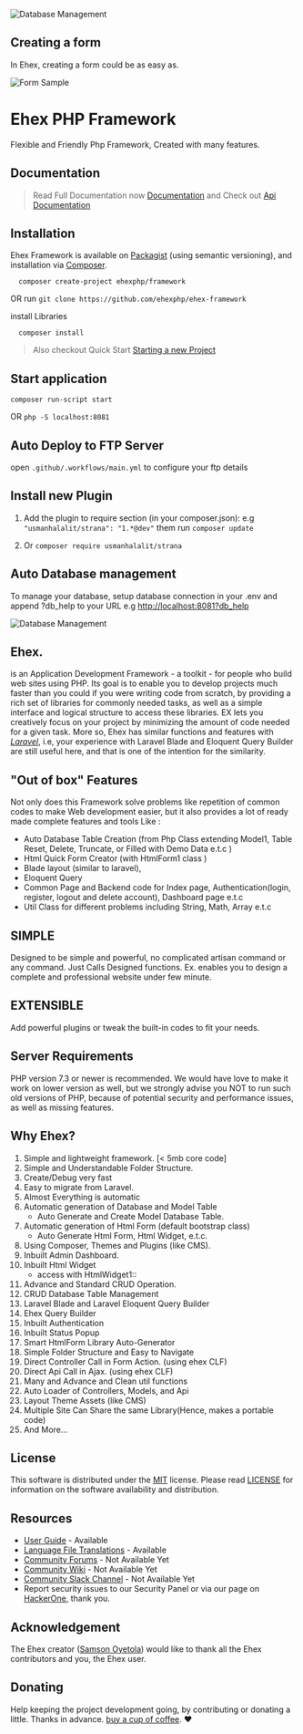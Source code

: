 
![Database Management](assets/images/appv2.png)

## Creating a form
In Ehex, creating a form could be as easy as.

![Form Sample](assets/images/_media/form_sample1.png)

# Ehex PHP Framework
Flexible and Friendly Php Framework, Created with many features.

## Documentation
> Read Full Documentation now  [Documentation](https://ehexphp.github.io/ehex-docs/#/)  and Check out  [Api Documentation](https://ehexphp.github.io/ehex-docs-api/ ':include :type=iframe width=100% height=800px')


## Installation
Ehex Framework is available on [Packagist](https://packagist.org/packages/ehexphp/framework) (using semantic versioning), and installation via [Composer](https://getcomposer.org).
```shell
  composer create-project ehexphp/framework
```
OR run `git clone https://github.com/ehexphp/ehex-framework`

install Libraries
```shell
  composer install
```
> Also checkout Quick Start [Starting a new Project](https://ehexphp.github.io/ehex-docs/#/Starting%20a%20new%20Project)


## Start application
```shell
composer run-script start
```
OR `php -S localhost:8081`

## Auto Deploy to FTP Server
open `.github/.workflows/main.yml` to configure your ftp details

## Install new Plugin
1. Add the plugin to require section (in your composer.json):
   e.g `"usmanhalalit/strana": "1.*@dev"`
   them run `composer update`

2. Or `composer require usmanhalalit/strana`

## Auto Database management
To manage your database, setup database connection in your .env and
append ?db_help to your URL e.g [http://localhost:8081?db_help](http://localhost:8081?db_help)

![Database Management](assets/images/app-managementv2.png)

## Ehex.
is an Application Development Framework - a toolkit - for people who build web sites using PHP. Its goal is to enable you to develop projects much faster than you could if you were writing code from scratch, by providing a rich set of libraries for commonly needed tasks, as well as a simple interface and logical structure to access these libraries. EX lets you creatively focus on your project by minimizing the amount of code needed for a given task.
More so, Ehex has similar functions and features with [_Laravel_](https://laravel.com),
i.e, your experience with Laravel Blade and Eloquent Query Builder are still useful here,
and that is one of the intention for the similarity.

## "Out of box" Features
Not only does this Framework solve problems like repetition of common codes to make Web development easier, but it also provides a lot of ready made complete features and tools Like :

* Auto Database Table Creation (from Php Class extending Model1, Table Reset, Delete, Truncate, or Filled with Demo Data e.t.c )
* Html Quick Form Creator (with HtmlForm1 class )
* Blade layout (similar to laravel),
* Eloquent Query
* Common Page and Backend code for Index page, Authentication(login, register, logout and delete account), Dashboard page e.t.c
* Util Class for different problems including String, Math, Array e.t.c

## SIMPLE
Designed to be simple and powerful, no complicated artisan command or any command. Just Calls Designed functions. Ex. enables you to design a complete and professional website under few minute.

## EXTENSIBLE
Add powerful plugins or tweak the built-in codes to fit your needs.

## Server Requirements
PHP version 7.3 or newer is recommended.
We would have love to make it work on lower version as well, but we strongly advise you NOT to run such old versions of PHP, because of potential security and performance issues, as well as missing features.

## Why Ehex?
1. Simple and lightweight framework. [< 5mb core code]
1. Simple and Understandable Folder Structure.
1. Create/Debug very fast
1. Easy to migrate from Laravel.
1. Almost Everything is automatic
1. Automatic generation of Database and Model Table
    -  Auto Generate and Create Model Database Table.
1. Automatic generation of Html Form (default bootstrap class)
    - Auto Generate Html Form, Html Widget, e.t.c.
1. Using Composer, Themes and Plugins (like CMS).
1. Inbuilt Admin Dashboard.
1. Inbuilt Html Widget
    - access with HtmlWidget1::
1. Advance and Standard CRUD Operation.
1. CRUD Database Table Management
1. Laravel Blade and Laravel Eloquent Query Builder
1. Ehex Query Builder
1. Inbuilt Authentication
1. Inbuilt Status Popup
1. Smart HtmlForm Library Auto-Generator
1. Simple Folder Structure and Easy to Navigate
1. Direct Controller Call in Form Action. (using ehex CLF)
1. Direct Api Call in Ajax. (using ehex CLF)
1. Many and Advance and Clean util functions
1. Auto Loader of Controllers, Models, and Api
1. Layout Theme Assets (like CMS)
1. Multiple Site Can Share the same Library(Hence, makes a portable code)
1. And More...

## License
This software is distributed under the [MIT](https://opensource.org/license/mit/) license. Please read [LICENSE](https://github.com/ehexphp/ehex-framework/blob/master/LICENSE) for information on the software availability and distribution.


## Resources
- [User Guide](/) - Available
- [Language File Translations](/) - Available
- [Community Forums](/) - Not Available Yet
- [Community Wiki](/) - Not Available Yet
- [Community Slack Channel](/) - Not Available Yet
- Report security issues to our Security Panel or via our page on [HackerOne](https://hackerone.com/ehex), thank you.

## Acknowledgement
The Ehex creator ([Samson Oyetola](https://github.com/samtax01)) would like to thank all the Ehex contributors and you, the Ehex user.

## Donating
Help keeping the project development going, by contributing or donating a little. Thanks in advance.
[buy a cup of coffee](https://www.patreon.com/samtax01). :heart: